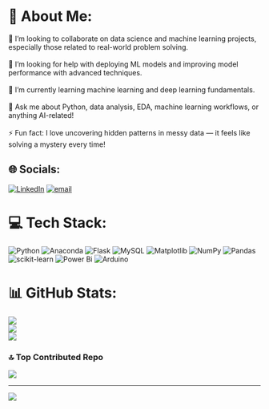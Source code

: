 # 💫 About Me:
🧩 I’m looking to collaborate on data science and machine learning projects, especially those related to real-world problem solving.<br><br>🧠 I’m looking for help with deploying ML models and improving model performance with advanced techniques.<br><br>🌱 I’m currently learning machine learning and deep learning fundamentals.<br><br>💬 Ask me about Python, data analysis, EDA, machine learning workflows, or anything AI-related!<br><br>⚡ Fun fact: I love uncovering hidden patterns in messy data — it feels like solving a mystery every time!


## 🌐 Socials:
[![LinkedIn](https://img.shields.io/badge/LinkedIn-%230077B5.svg?logo=linkedin&logoColor=white)](https://linkedin.com/in/www.linkedin.com/in/swalha-sakeer-06290b334) [![email](https://img.shields.io/badge/Email-D14836?logo=gmail&logoColor=white)](mailto:swalhasakeer@gmail.com) 

# 💻 Tech Stack:
![Python](https://img.shields.io/badge/python-3670A0?style=for-the-badge&logo=python&logoColor=ffdd54) ![Anaconda](https://img.shields.io/badge/Anaconda-%2344A833.svg?style=for-the-badge&logo=anaconda&logoColor=white) ![Flask](https://img.shields.io/badge/flask-%23000.svg?style=for-the-badge&logo=flask&logoColor=white) ![MySQL](https://img.shields.io/badge/mysql-4479A1.svg?style=for-the-badge&logo=mysql&logoColor=white) ![Matplotlib](https://img.shields.io/badge/Matplotlib-%23ffffff.svg?style=for-the-badge&logo=Matplotlib&logoColor=black) ![NumPy](https://img.shields.io/badge/numpy-%23013243.svg?style=for-the-badge&logo=numpy&logoColor=white) ![Pandas](https://img.shields.io/badge/pandas-%23150458.svg?style=for-the-badge&logo=pandas&logoColor=white) ![scikit-learn](https://img.shields.io/badge/scikit--learn-%23F7931E.svg?style=for-the-badge&logo=scikit-learn&logoColor=white) ![Power Bi](https://img.shields.io/badge/power_bi-F2C811?style=for-the-badge&logo=powerbi&logoColor=black) ![Arduino](https://img.shields.io/badge/-Arduino-00979D?style=for-the-badge&logo=Arduino&logoColor=white)
# 📊 GitHub Stats:
![](https://github-readme-stats.vercel.app/api?username=swalhasakeer&theme=dark&hide_border=false&include_all_commits=false&count_private=false)<br/>
![](https://nirzak-streak-stats.vercel.app/?user=swalhasakeer&theme=dark&hide_border=false)<br/>
![](https://github-readme-stats.vercel.app/api/top-langs/?username=swalhasakeer&theme=dark&hide_border=false&include_all_commits=false&count_private=false&layout=compact)

### 🔝 Top Contributed Repo
![](https://github-contributor-stats.vercel.app/api?username=swalhasakeer&limit=5&theme=dark&combine_all_yearly_contributions=true)

---
[![](https://visitcount.itsvg.in/api?id=swalhasakeer&icon=0&color=0)](https://visitcount.itsvg.in)

<!-- Proudly created with GPRM ( https://gprm.itsvg.in ) -->
